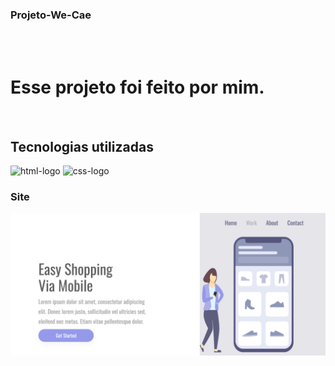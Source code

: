 ### Projeto-We-Cae
<br>
<br>
<h1>Esse projeto foi feito por mim.</h1>
<br>
<h2>Tecnologias utilizadas</h2>
<img src="https://img.shields.io/badge/HTML-E34F26.svg?style=for-the-badge&logo=HTML5&logoColor=white" alt="html-logo"/>
<img src="https://img.shields.io/badge/CSS-1572B6.svg?style=for-the-badge&logo=CSS3&logoColor=white" alt="css-logo"/>

### Site

<img src="https://github.com/Fagwndes/Projeto-Mobile/blob/main/img/Captura%20de%20tela%202025-04-02%20195748.png?raw=true" />
